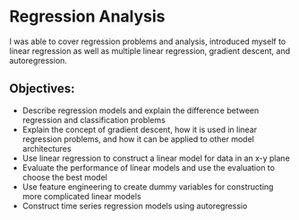 <h1>Regression Analysis</h1>
<p>I was able to cover regression problems and analysis, introduced myself to linear regression as well as multiple linear regression, gradient descent, and autoregression.</p>
<h2>Objectives:</h2>
<ul>
	<li>Describe regression models and explain the difference between regression and classification problems
	</li>
	<li>Explain the concept of gradient descent, how it is used in linear regression problems, and how it can be applied to other model architectures</li>
	<li>Use linear regression to construct a linear model for data in an x-y plane</li>
	<li>Evaluate the performance of linear models and use the evaluation to choose the best	model</li>
	<li>Use feature engineering to create dummy variables for constructing more complicated linear models</li>
	<li>Construct time series regression models using autoregressio</li>
</ul>